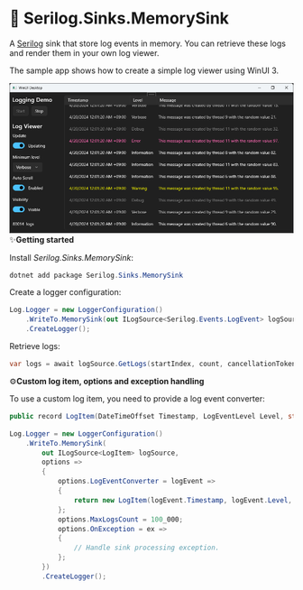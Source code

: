 ﻿# 🧵 Serilog.Sinks.MemorySink

A [Serilog](https://github.com/serilog/serilog) sink that store log events in memory. You can retrieve these logs and render them in your own log viewer.

The sample app shows how to create a simple log viewer using WinUI 3.

![Log viewer sample screenshot](winui-3-log-viewer-screenshot.png)
✨**Getting started**

Install *Serilog.Sinks.MemorySink*:

```powershell
dotnet add package Serilog.Sinks.MemorySink
```

Create a logger configuration:

```cs
Log.Logger = new LoggerConfiguration()
    .WriteTo.MemorySink(out ILogSource<Serilog.Events.LogEvent> logSource)
    .CreateLogger();
```

Retrieve logs:

```cs
var logs = await logSource.GetLogs(startIndex, count, cancellationToken);
```

⚙️**Custom log item, options and exception handling**

To use a custom log item, you need to provide a log event converter:

```cs
public record LogItem(DateTimeOffset Timestamp, LogEventLevel Level, string Message);
```

```cs
Log.Logger = new LoggerConfiguration()
    .WriteTo.MemorySink(
        out ILogSource<LogItem> logSource,
        options =>
        {
            options.LogEventConverter = logEvent =>
            {
                return new LogItem(logEvent.Timestamp, logEvent.Level, logEvent.MessageTemplate.Text);
            };
            options.MaxLogsCount = 100_000;
            options.OnException = ex =>
            {
                // Handle sink processing exception.
            };
        })
        .CreateLogger();
```
